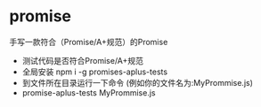 # promise
手写一款符合（Promise/A+规范）的Promise
- 测试代码是否符合Promise/A+规范
- 全局安装 npm i -g promises-aplus-tests
- 到文件所在目录运行一下命令 (例如你的文件名为:MyPrommise.js)
- promise-aplus-tests MyPrommise.js
